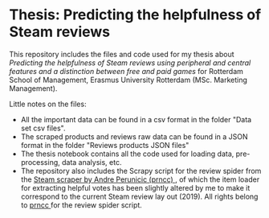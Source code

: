 # Thesis: Predicting the helpfulness of Steam reviews
This repository includes the files and code used for my thesis about <i> Predicting the helpfulness of Steam reviews using peripheral and central features and a distinction between free and paid games </i> for Rotterdam School of Management, Erasmus University Rotterdam (MSc. Marketing Management).

Little notes on the files:
- All the important data can be found in a csv format in the folder "Data set csv files". 
- The scraped products and reviews raw data can be found in a JSON format in the folder "Reviews products JSON files"
- The thesis notebook contains all the code used for loading data, pre-processing, data analysis, etc.
- The repository also includes the Scrapy script for the review spider from the <A HREF = "https://github.com/prncc/steam-scraper"> 
Steam scraper by Andre Perunicic (prncc) </A>, of which the item loader for extracting helpful votes has been slightly altered by me to make it correspond to the current Steam review lay out (2019). All rights belong to <A HREF = "https://github.com/prncc"> prncc </A> for the review spider script.
